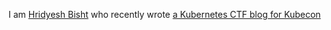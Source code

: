 I am [Hridyesh Bisht](https://www.linkedin.com/in/hridyesh) who recently wrote [a Kubernetes CTF blog for Kubecon](programmerprodigy.code.blog/2025/09/01/when-metrics-leak-secrets-kubernetes-ctf-lessons/)